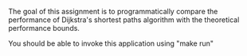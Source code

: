 The goal of this assignment is to programmatically compare the performance of Dijkstra's shortest paths algorithm with the theoretical performance bounds.

You should be able to invoke this application using "make run"